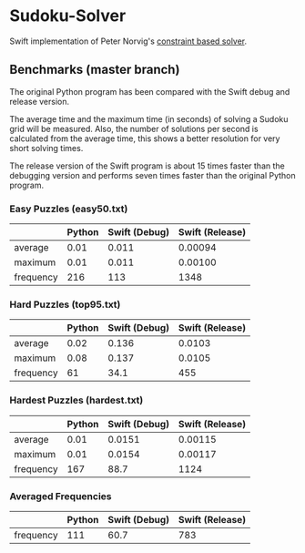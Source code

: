# Sudoku-Solver

Swift implementation of Peter Norvig's [constraint based solver](http://norvig.com/sudoku.html).


## Benchmarks (master branch)

The original Python program has been compared with the Swift debug and
release version.

The average time and the maximum time (in seconds) of solving a Sudoku
grid will be measured. Also, the number of solutions per second is
calculated from the average time, this shows a better resolution for
very short solving times.

The release version of the Swift program is about 15 times faster than
the debugging version and performs seven times faster than the original
Python program.


### Easy Puzzles (easy50.txt)

|           | Python | Swift (Debug) | Swift (Release) |
|-----------|--------|---------------|-----------------|
| average   |  0.01  | 0.011         | 0.00094         |
| maximum   |  0.01  | 0.011         | 0.00100         |
| frequency |  216   | 113           | 1348            |


### Hard Puzzles (top95.txt)

|           | Python | Swift (Debug) | Swift (Release) |
|-----------|--------|---------------|-----------------|
| average   |  0.02  | 0.136         | 0.0103          |
| maximum   |  0.08  | 0.137         | 0.0105          |
| frequency |  61    | 34.1          | 455             |


### Hardest Puzzles (hardest.txt)

|           | Python | Swift (Debug) | Swift (Release) |
|-----------|--------|---------------|-----------------|
| average   |  0.01  | 0.0151        | 0.00115         |
| maximum   |  0.01  | 0.0154        | 0.00117         |
| frequency |  167   | 88.7          | 1124            |


### Averaged Frequencies

|           | Python | Swift (Debug) | Swift (Release) |
|-----------|--------|---------------|-----------------|
| frequency |  111   | 60.7          | 783             |
